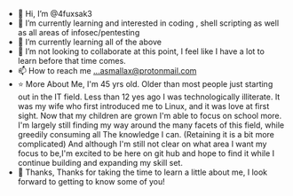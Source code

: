 - 👋 Hi, I’m @4fuxsak3
- 👀 I’m currently learning and interested
 in coding , shell scripting as well as 
all areas of infosec/pentesting
- 🌱 I’m currently learning all of the 
above
- 💞️ I’m not looking to collaborate at this 
point, I feel like I have a lot to learn 
before that time comes.
- 📫 How to reach me ...asmallax@protonmail.com
- ⭐ More About Me, I'm 45 yrs old. Older
than most people just starting out in the
IT field. Less than 12 yes ago I was 
technologically illiterate. It was
 my wife who first introduced me to Linux,
and it was love at first sight. Now that 
my children are grown I'm able to
focus on school more. I'm largely still 
finding my way around the many facets of 
this field, while greedily consuming all
The knowledge I can. (Retaining it is 
a bit more complicated) And 
although I'm still not clear on what area
I want my focus to be,I'm excited to be
here on git hub and hope to find it while
I continue building and expanding 
my skill set. 
- 👃 Thanks, Thanks for taking the time 
to learn a little about me, I look forward
to getting to know some of you!

<!---
4fuxsak3/4fuxsak3 is a ✨ special ✨ repository because its `README.md` (this file) appears on your GitHub profile.
You can click the Preview link to take a look at your changes.
--->
